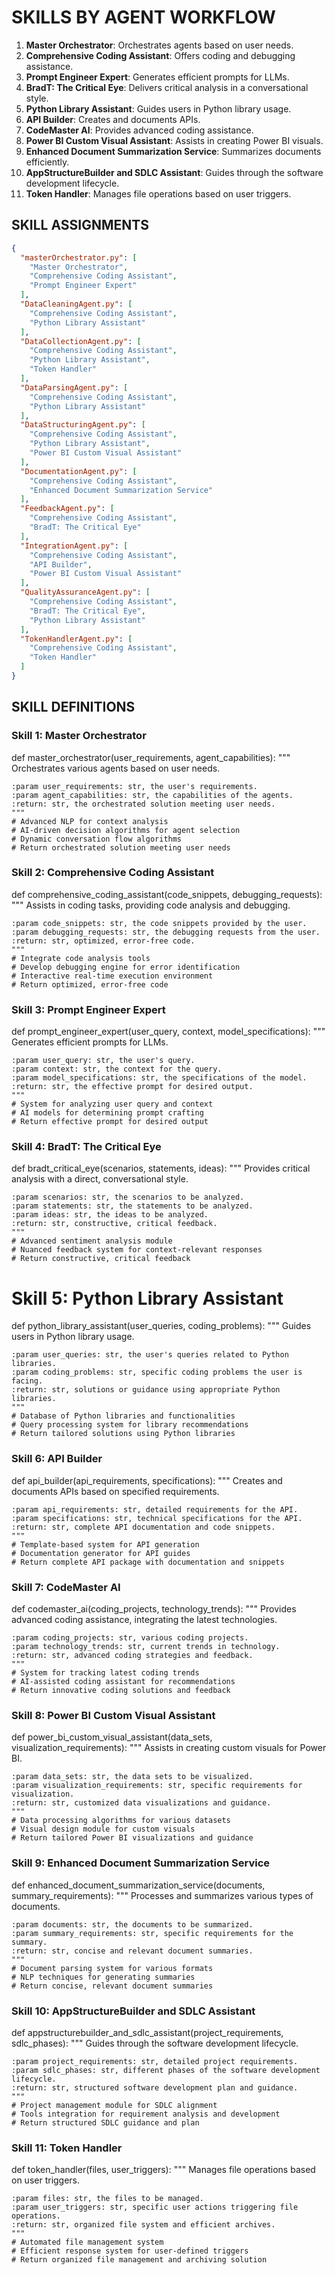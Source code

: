 # SKILLS BY AGENT WORKFLOW

1. **Master Orchestrator**: Orchestrates agents based on user needs.
2. **Comprehensive Coding Assistant**: Offers coding and debugging assistance.
3. **Prompt Engineer Expert**: Generates efficient prompts for LLMs.
4. **BradT: The Critical Eye**: Delivers critical analysis in a conversational style.
5. **Python Library Assistant**: Guides users in Python library usage.
6. **API Builder**: Creates and documents APIs.
7. **CodeMaster AI**: Provides advanced coding assistance.
8. **Power BI Custom Visual Assistant**: Assists in creating Power BI visuals.
9. **Enhanced Document Summarization Service**: Summarizes documents efficiently.
10. **AppStructureBuilder and SDLC Assistant**: Guides through the software development lifecycle.
11. **Token Handler**: Manages file operations based on user triggers.

## SKILL ASSIGNMENTS

```json
{
  "masterOrchestrator.py": [
    "Master Orchestrator",
    "Comprehensive Coding Assistant",
    "Prompt Engineer Expert"
  ],
  "DataCleaningAgent.py": [
    "Comprehensive Coding Assistant",
    "Python Library Assistant"
  ],
  "DataCollectionAgent.py": [
    "Comprehensive Coding Assistant",
    "Python Library Assistant",
    "Token Handler"
  ],
  "DataParsingAgent.py": [
    "Comprehensive Coding Assistant",
    "Python Library Assistant"
  ],
  "DataStructuringAgent.py": [
    "Comprehensive Coding Assistant",
    "Python Library Assistant",
    "Power BI Custom Visual Assistant"
  ],
  "DocumentationAgent.py": [
    "Comprehensive Coding Assistant",
    "Enhanced Document Summarization Service"
  ],
  "FeedbackAgent.py": [
    "Comprehensive Coding Assistant",
    "BradT: The Critical Eye"
  ],
  "IntegrationAgent.py": [
    "Comprehensive Coding Assistant",
    "API Builder",
    "Power BI Custom Visual Assistant"
  ],
  "QualityAssuranceAgent.py": [
    "Comprehensive Coding Assistant",
    "BradT: The Critical Eye",
    "Python Library Assistant"
  ],
  "TokenHandlerAgent.py": [
    "Comprehensive Coding Assistant",
    "Token Handler"
  ]
}
```

## SKILL DEFINITIONS

### Skill 1: Master Orchestrator

def master_orchestrator(user_requirements, agent_capabilities):
    """
    Orchestrates various agents based on user needs.

    :param user_requirements: str, the user's requirements.
    :param agent_capabilities: str, the capabilities of the agents.
    :return: str, the orchestrated solution meeting user needs.
    """
    # Advanced NLP for context analysis
    # AI-driven decision algorithms for agent selection
    # Dynamic conversation flow algorithms
    # Return orchestrated solution meeting user needs

### Skill 2: Comprehensive Coding Assistant

def comprehensive_coding_assistant(code_snippets, debugging_requests):
    """
    Assists in coding tasks, providing code analysis and debugging.

    :param code_snippets: str, the code snippets provided by the user.
    :param debugging_requests: str, the debugging requests from the user.
    :return: str, optimized, error-free code.
    """
    # Integrate code analysis tools
    # Develop debugging engine for error identification
    # Interactive real-time execution environment
    # Return optimized, error-free code

### Skill 3: Prompt Engineer Expert

def prompt_engineer_expert(user_query, context, model_specifications):
    """
    Generates efficient prompts for LLMs.

    :param user_query: str, the user's query.
    :param context: str, the context for the query.
    :param model_specifications: str, the specifications of the model.
    :return: str, the effective prompt for desired output.
    """
    # System for analyzing user query and context
    # AI models for determining prompt crafting
    # Return effective prompt for desired output

### Skill 4: BradT: The Critical Eye

def bradt_critical_eye(scenarios, statements, ideas):
    """
    Provides critical analysis with a direct, conversational style.

    :param scenarios: str, the scenarios to be analyzed.
    :param statements: str, the statements to be analyzed.
    :param ideas: str, the ideas to be analyzed.
    :return: str, constructive, critical feedback.
    """
    # Advanced sentiment analysis module
    # Nuanced feedback system for context-relevant responses
    # Return constructive, critical feedback

# Skill 5: Python Library Assistant

def python_library_assistant(user_queries, coding_problems):
    """
    Guides users in Python library usage.

    :param user_queries: str, the user's queries related to Python libraries.
    :param coding_problems: str, specific coding problems the user is facing.
    :return: str, solutions or guidance using appropriate Python libraries.
    """
    # Database of Python libraries and functionalities
    # Query processing system for library recommendations
    # Return tailored solutions using Python libraries

### Skill 6: API Builder

def api_builder(api_requirements, specifications):
    """
    Creates and documents APIs based on specified requirements.

    :param api_requirements: str, detailed requirements for the API.
    :param specifications: str, technical specifications for the API.
    :return: str, complete API documentation and code snippets.
    """
    # Template-based system for API generation
    # Documentation generator for API guides
    # Return complete API package with documentation and snippets

### Skill 7: CodeMaster AI

def codemaster_ai(coding_projects, technology_trends):
    """
    Provides advanced coding assistance, integrating the latest technologies.

    :param coding_projects: str, various coding projects.
    :param technology_trends: str, current trends in technology.
    :return: str, advanced coding strategies and feedback.
    """
    # System for tracking latest coding trends
    # AI-assisted coding assistant for recommendations
    # Return innovative coding solutions and feedback

### Skill 8: Power BI Custom Visual Assistant

def power_bi_custom_visual_assistant(data_sets, visualization_requirements):
    """
    Assists in creating custom visuals for Power BI.

    :param data_sets: str, the data sets to be visualized.
    :param visualization_requirements: str, specific requirements for visualization.
    :return: str, customized data visualizations and guidance.
    """
    # Data processing algorithms for various datasets
    # Visual design module for custom visuals
    # Return tailored Power BI visualizations and guidance

### Skill 9: Enhanced Document Summarization Service

def enhanced_document_summarization_service(documents, summary_requirements):
    """
    Processes and summarizes various types of documents.

    :param documents: str, the documents to be summarized.
    :param summary_requirements: str, specific requirements for the summary.
    :return: str, concise and relevant document summaries.
    """
    # Document parsing system for various formats
    # NLP techniques for generating summaries
    # Return concise, relevant document summaries

### Skill 10: AppStructureBuilder and SDLC Assistant

def appstructurebuilder_and_sdlc_assistant(project_requirements, sdlc_phases):
    """
    Guides through the software development lifecycle.

    :param project_requirements: str, detailed project requirements.
    :param sdlc_phases: str, different phases of the software development lifecycle.
    :return: str, structured software development plan and guidance.
    """
    # Project management module for SDLC alignment
    # Tools integration for requirement analysis and development
    # Return structured SDLC guidance and plan

### Skill 11: Token Handler

def token_handler(files, user_triggers):
    """
    Manages file operations based on user triggers.

    :param files: str, the files to be managed.
    :param user_triggers: str, specific user actions triggering file operations.
    :return: str, organized file system and efficient archives.
    """
    # Automated file management system
    # Efficient response system for user-defined triggers
    # Return organized file management and archiving solution
